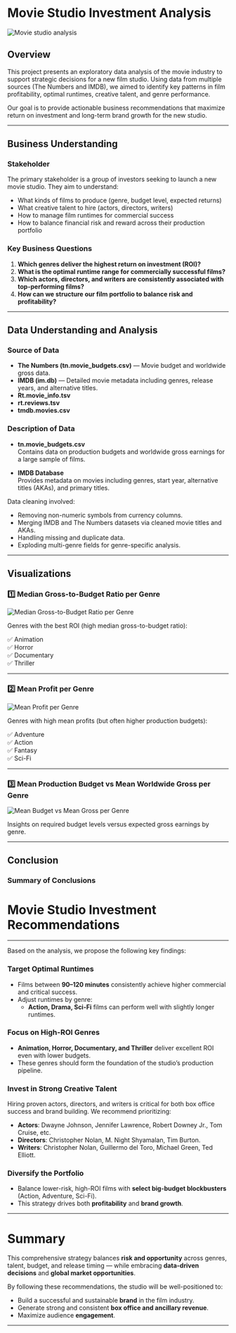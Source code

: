 # Movie Studio Investment Analysis
![Movie studio analysis](https://github.com/WamuyuGitongaEMTH/movie-insights-project/blob/develop/images/istockphoto-933896402-1024x1024.jpg)

## Overview

This project presents an exploratory data analysis of the movie industry to support strategic decisions for a new film studio. Using data from multiple sources (The Numbers and IMDB), we aimed to identify key patterns in film profitability, optimal runtimes, creative talent, and genre performance. 

Our goal is to provide actionable business recommendations that maximize return on investment and long-term brand growth for the new studio.

---

## Business Understanding

### Stakeholder

The primary stakeholder is a group of investors seeking to launch a new movie studio. They aim to understand:

- What kinds of films to produce (genre, budget level, expected returns)
- What creative talent to hire (actors, directors, writers)
- How to manage film runtimes for commercial success
- How to balance financial risk and reward across their production portfolio

### Key Business Questions

1. **Which genres deliver the highest return on investment (ROI)?**
2. **What is the optimal runtime range for commercially successful films?**
3. **Which actors, directors, and writers are consistently associated with top-performing films?**
4. **How can we structure our film portfolio to balance risk and profitability?**

---

## Data Understanding and Analysis

### Source of Data

- **The Numbers (tn.movie_budgets.csv)** — Movie budget and worldwide gross data.
- **IMDB (im.db)** — Detailed movie metadata including genres, release years, and alternative titles.
- **Rt.movie_info.tsv**
- **rt.reviews.tsv**
- **tmdb.movies.csv**


### Description of Data

- **tn.movie_budgets.csv**  
  Contains data on production budgets and worldwide gross earnings for a large sample of films.

- **IMDB Database**  
  Provides metadata on movies including genres, start year, alternative titles (AKAs), and primary titles.

Data cleaning involved:

- Removing non-numeric symbols from currency columns.
- Merging IMDB and The Numbers datasets via cleaned movie titles and AKAs.
- Handling missing and duplicate data.
- Exploding multi-genre fields for genre-specific analysis.

---

## Visualizations

### 1️⃣ Median Gross-to-Budget Ratio per Genre

![Median Gross-to-Budget Ratio per Genre](https://github.com/WamuyuGitongaEMTH/movie-insights-project/blob/develop/images/median%20gross%20to%20budget%20ratio.png)

Genres with the best ROI (high median gross-to-budget ratio):

✅ Animation  
✅ Horror  
✅ Documentary  
✅ Thriller

---

### 2️⃣ Mean Profit per Genre

![Mean Profit per Genre]()

Genres with high mean profits (but often higher production budgets):

✅ Adventure  
✅ Action  
✅ Fantasy  
✅ Sci-Fi

---

### 3️⃣ Mean Production Budget vs Mean Worldwide Gross per Genre

![Mean Budget vs Mean Gross per Genre](link_to_your_image_3_if_uploaded_to_repo)

Insights on required budget levels versus expected gross earnings by genre.

---

## Conclusion

### Summary of Conclusions

# Movie Studio Investment Recommendations

---
Based on the analysis, we propose the following key findings:

### Target Optimal Runtimes
- Films between **90–120 minutes** consistently achieve higher commercial and critical success.
- Adjust runtimes by genre:
  - **Action, Drama, Sci-Fi** films can perform well with slightly longer runtimes.

### Focus on High-ROI Genres
- **Animation, Horror, Documentary, and Thriller** deliver excellent ROI even with lower budgets.
- These genres should form the foundation of the studio’s production pipeline.

### Invest in Strong Creative Talent
Hiring proven actors, directors, and writers is critical for both box office success and brand building. We recommend prioritizing:

- **Actors**: Dwayne Johnson, Jennifer Lawrence, Robert Downey Jr., Tom Cruise, etc.
- **Directors**: Christopher Nolan, M. Night Shyamalan, Tim Burton.
- **Writers**: Christopher Nolan, Guillermo del Toro, Michael Green, Ted Elliott.

### Diversify the Portfolio
- Balance lower-risk, high-ROI films with **select big-budget blockbusters** (Action, Adventure, Sci-Fi).
- This strategy drives both **profitability** and **brand growth**.

---

# Summary

This comprehensive strategy balances **risk and opportunity** across genres, talent, budget, and release timing — while embracing **data-driven decisions** and **global market opportunities**.

By following these recommendations, the studio will be well-positioned to:
- Build a successful and sustainable **brand** in the film industry.
- Generate strong and consistent **box office and ancillary revenue**.
- Maximize audience **engagement**.

---

